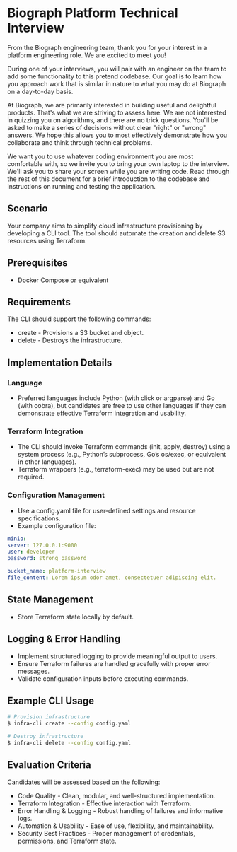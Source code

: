 # Biograph Platform Technical Interview

From the Biograph engineering team, thank you for your interest in a platform engineering role. We are excited to meet you!

During one of your interviews, you will pair with an engineer on the team to add some functionality to this pretend codebase. Our goal is to learn how you approach work that is similar in nature to what you may do at Biograph on a day-to-day basis.

At Biograph, we are primarily interested in building useful and delightful products. That's what we are striving to assess here. We are not interested in quizzing you on algorithms, and there are no trick questions. You'll be asked to make a series of decisions without clear "right" or "wrong" answers. We hope this allows you to most effectively demonstrate how you collaborate and think through technical problems.

We want you to use whatever coding environment you are most comfortable with, so we invite you to bring your own laptop to the interview. We'll ask you to share your screen while you are writing code. Read through the rest of this document for a brief introduction to the codebase and instructions on running and testing the application.

## Scenario

Your company aims to simplify cloud infrastructure provisioning by developing a CLI tool. The tool should automate the
creation and delete S3 resources using Terraform.

## Prerequisites

- Docker Compose or equivalent

## Requirements

The CLI should support the following commands:

- create - Provisions a S3 bucket and object.
- delete - Destroys the infrastructure.

## Implementation Details

### Language

- Preferred languages include Python (with click or argparse) and Go (with cobra), but candidates are free to use other
  languages if they can demonstrate effective Terraform integration and usability.

### Terraform Integration

- The CLI should invoke Terraform commands (init, apply, destroy) using a system process (e.g., Python’s subprocess,
  Go’s os/exec, or equivalent in other languages).
- Terraform wrappers (e.g., terraform-exec) may be used but are not required.

### Configuration Management

- Use a config.yaml file for user-defined settings and resource specifications.
- Example configuration file:

```yaml
minio:
server: 127.0.0.1:9000
user: developer
password: strong_password

bucket_name: platform-interview
file_content: Lorem ipsum odor amet, consectetuer adipiscing elit.
```

## State Management

- Store Terraform state locally by default.

## Logging & Error Handling

- Implement structured logging to provide meaningful output to users.
- Ensure Terraform failures are handled gracefully with proper error messages.
- Validate configuration inputs before executing commands.

## Example CLI Usage

```bash
# Provision infrastructure
$ infra-cli create --config config.yaml

# Destroy infrastructure
$ infra-cli delete --config config.yaml
```

## Evaluation Criteria

Candidates will be assessed based on the following:

- Code Quality - Clean, modular, and well-structured implementation.
- Terraform Integration - Effective interaction with Terraform.
- Error Handling & Logging - Robust handling of failures and informative logs.
- Automation & Usability - Ease of use, flexibility, and maintainability.
- Security Best Practices - Proper management of credentials, permissions, and Terraform state.
